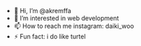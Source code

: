 - 👋 Hi, I’m @akremffa
- 👀 I’m interested in web development
- 📫 How to reach me instagram: daiki_woo
- ⚡ Fun fact: i do like turtel

<!---
akremffa/akremffa is a ✨ special ✨ repository because its `README.md` (this file) appears on your GitHub profile.
You can click the Preview link to take a look at your changes.
--->
